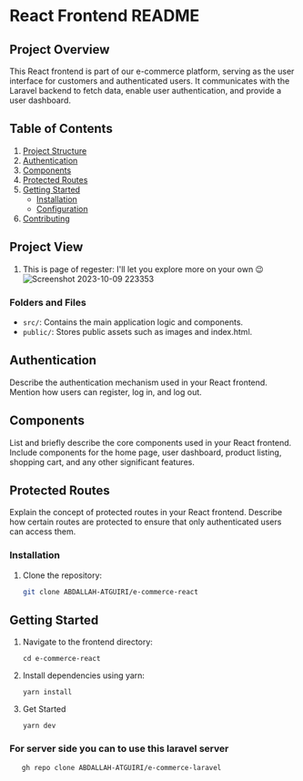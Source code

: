 # React Frontend README

## Project Overview

This React frontend is part of our e-commerce platform, serving as the user interface for customers and authenticated users. It communicates with the Laravel backend to fetch data, enable user authentication, and provide a user dashboard.

## Table of Contents

1. [Project Structure](#project-structure)
2. [Authentication](#authentication)
3. [Components](#components)
4. [Protected Routes](#protected-routes)
5. [Getting Started](#getting-started)
   - [Installation](#installation)
   - [Configuration](#configuration)
6. [Contributing](#contributing)

## Project View
1. This is page of regester: I'll let you explore more on your own 😉
   ![Screenshot 2023-10-09 223353](https://github.com/ABDALLAH-ATGUIRI/e-commerce-react/assets/94124850/15b17f23-af3b-446e-b95b-15215f3b2bde)

### Folders and Files

- `src/`: Contains the main application logic and components.
- `public/`: Stores public assets such as images and index.html.

## Authentication

Describe the authentication mechanism used in your React frontend. Mention how users can register, log in, and log out.

## Components

List and briefly describe the core components used in your React frontend. Include components for the home page, user dashboard, product listing, shopping cart, and any other significant features.

## Protected Routes

Explain the concept of protected routes in your React frontend. Describe how certain routes are protected to ensure that only authenticated users can access them.

### Installation

1. Clone the repository:

   ```bash
   git clone ABDALLAH-ATGUIRI/e-commerce-react
   ```

## Getting Started

1. Navigate to the frontend directory:

   ```
   cd e-commerce-react
   ```

2. Install dependencies using yarn:

   ```
   yarn install
   ```

3. Get Started

    ```
    yarn dev
    ```

### For server side you can to use this laravel server
   ```
      gh repo clone ABDALLAH-ATGUIRI/e-commerce-laravel
   ```

